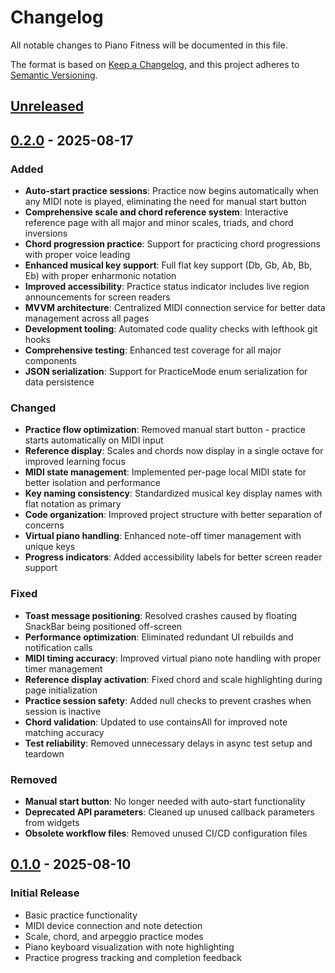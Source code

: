 # Changelog

All notable changes to Piano Fitness will be documented in this file.

The format is based on [Keep a Changelog](https://keepachangelog.com/en/1.0.0/),
and this project adheres to [Semantic Versioning](https://semver.org/spec/v2.0.0.html).

## [Unreleased]

[Unreleased]: https://github.com/PianoFitness/app/compare/v0.2.0...HEAD
[0.2.0]: https://github.com/PianoFitness/app/compare/v0.1.0...v0.2.0
[0.1.0]: https://github.com/PianoFitness/app/releases/tag/v0.1.0

## [0.2.0] - 2025-08-17

### Added

- **Auto-start practice sessions**: Practice now begins automatically when any MIDI note is played, eliminating the need for manual start button
- **Comprehensive scale and chord reference system**: Interactive reference page with all major and minor scales, triads, and chord inversions
- **Chord progression practice**: Support for practicing chord progressions with proper voice leading
- **Enhanced musical key support**: Full flat key support (Db, Gb, Ab, Bb, Eb) with proper enharmonic notation
- **Improved accessibility**: Practice status indicator includes live region announcements for screen readers
- **MVVM architecture**: Centralized MIDI connection service for better data management across all pages
- **Development tooling**: Automated code quality checks with lefthook git hooks
- **Comprehensive testing**: Enhanced test coverage for all major components
- **JSON serialization**: Support for PracticeMode enum serialization for data persistence

### Changed

- **Practice flow optimization**: Removed manual start button - practice starts automatically on MIDI input
- **Reference display**: Scales and chords now display in a single octave for improved learning focus
- **MIDI state management**: Implemented per-page local MIDI state for better isolation and performance
- **Key naming consistency**: Standardized musical key display names with flat notation as primary
- **Code organization**: Improved project structure with better separation of concerns
- **Virtual piano handling**: Enhanced note-off timer management with unique keys
- **Progress indicators**: Added accessibility labels for better screen reader support

### Fixed

- **Toast message positioning**: Resolved crashes caused by floating SnackBar being positioned off-screen
- **Performance optimization**: Eliminated redundant UI rebuilds and notification calls
- **MIDI timing accuracy**: Improved virtual piano note handling with proper timer management
- **Reference display activation**: Fixed chord and scale highlighting during page initialization
- **Practice session safety**: Added null checks to prevent crashes when session is inactive
- **Chord validation**: Updated to use containsAll for improved note matching accuracy
- **Test reliability**: Removed unnecessary delays in async test setup and teardown

### Removed

- **Manual start button**: No longer needed with auto-start functionality
- **Deprecated API parameters**: Cleaned up unused callback parameters from widgets
- **Obsolete workflow files**: Removed unused CI/CD configuration files

## [0.1.0] - 2025-08-10

### Initial Release

- Basic practice functionality
- MIDI device connection and note detection
- Scale, chord, and arpeggio practice modes
- Piano keyboard visualization with note highlighting
- Practice progress tracking and completion feedback
